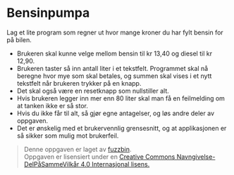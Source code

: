Bensinpumpa
===========

Lag et lite program som regner ut hvor mange kroner du har fylt bensin for på bilen.

* Brukeren skal kunne velge mellom bensin til kr 13,40 og diesel til kr 12,90.
* Brukeren taster så inn antall liter i et tekstfelt. Programmet skal nå beregne hvor mye som skal betales, og summen skal vises i et nytt tekstfelt når brukeren trykker på en knapp.
* Det skal også være en resetknapp som nullstiller alt.
* Hvis brukeren legger inn mer enn 80 liter skal man få en feilmelding om at tanken ikke er så stor.
* Hvis du ikke får til alt, så gjør egne antagelser, og løs andre deler av oppgaven.
* Det er ønskelig med et brukervennlig grensesnitt, og at applikasjonen er så sikker som mulig mot brukerfeil.

>Denne oppgaven er laget av [fuzzbin](https://github.com/fuzzbin).  
>Oppgaven er lisensiert under en
>[Creative Commons Navngivelse-DelPåSammeVilkår 4.0 Internasjonal lisens.
](http://creativecommons.org/licenses/by-sa/4.0/)